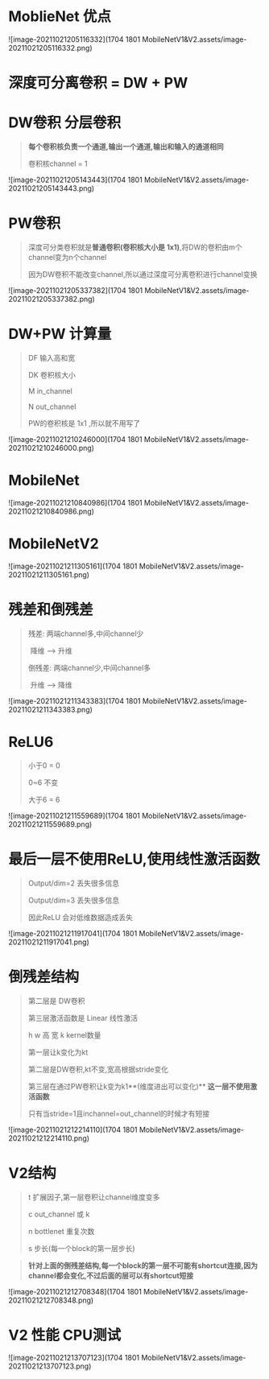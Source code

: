 # MoblieNet 优点

![image-20211021205116332](1704 1801 MobileNetV1&V2.assets/image-20211021205116332.png)



# 深度可分离卷积 = DW + PW

# DW卷积 分层卷积 

> **每个卷积核负责一个通道,输出一个通道,输出和输入的通道相同**
>
> 卷积核channel = 1

![image-20211021205143443](1704 1801 MobileNetV1&V2.assets/image-20211021205143443.png)



# PW卷积 

> 深度可分类卷积就是**普通卷积(卷积核大小是 1x1)**,将DW的卷积由m个channel变为n个channel
>
> 因为DW卷积不能改变channel,所以通过深度可分离卷积进行channel变换

![image-20211021205337382](1704 1801 MobileNetV1&V2.assets/image-20211021205337382.png)

# DW+PW 计算量

> DF 输入高和宽
>
> DK 卷积核大小
>
> M in_channel
>
> N out_channel
>
> PW的卷积核是 1x1 ,所以就不用写了

![image-20211021210246000](1704 1801 MobileNetV1&V2.assets/image-20211021210246000.png)

# MobileNet

![image-20211021210840986](1704 1801 MobileNetV1&V2.assets/image-20211021210840986.png)

# MobileNetV2

![image-20211021211305161](1704 1801 MobileNetV1&V2.assets/image-20211021211305161.png)

# 残差和倒残差

> 残差:   两端channel多,中间channel少
>
> ​    降维 --> 升维
>
> 倒残差: 两端channel少,中间channel多
>
> ​    升维 --> 降维

![image-20211021211343383](1704 1801 MobileNetV1&V2.assets/image-20211021211343383.png)

# ReLU6

> 小于0 = 0
>
> 0~6 不变
>
> 大于6 = 6

![image-20211021211559689](1704 1801 MobileNetV1&V2.assets/image-20211021211559689.png)

# 最后一层不使用ReLU,使用线性激活函数

> Output/dim=2 丢失很多信息
>
> Output/dim=3 丢失很多信息
>
> 因此ReLU 会对低维数据造成丢失

![image-20211021211917041](1704 1801 MobileNetV1&V2.assets/image-20211021211917041.png)

# 倒残差结构

> 第二层是 DW卷积
>
> 第三层激活函数是 Linear 线性激活
>
> h w 高 宽 k kernel数量
>
> 第一层让k变化为kt
>
> 第二层是DW卷积,kt不变,宽高根据stride变化
>
> 第三层在通过PW卷积让k变为k1**(维度进出可以变化)**     **这一层不使用激活函数**
>
> 只有当stride=1且inchannel=out_channel的时候才有短接

![image-20211021212214110](1704 1801 MobileNetV1&V2.assets/image-20211021212214110.png)

# V2结构

> t 扩展因子,第一层卷积让channel维度变多
>
> c out_channel 或 k
>
> n bottlenet 重复次数
>
> s 步长(每一个block的第一层步长)

> **针对上面的倒残差结构,每一个block的第一层不可能有shortcut连接,因为channel都会变化,不过后面的层可以有shortcut短接**

![image-20211021212708348](1704 1801 MobileNetV1&V2.assets/image-20211021212708348.png)

# V2 性能 CPU测试

![image-20211021213707123](1704 1801 MobileNetV1&V2.assets/image-20211021213707123.png)
